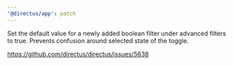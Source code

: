 ```yaml
---
'@directus/app': patch
---
```


Set the default value for a newly added boolean filter under advanced filters to true. Prevents confusion around
selected state of the toggle.

https://github.com/directus/directus/issues/5638
